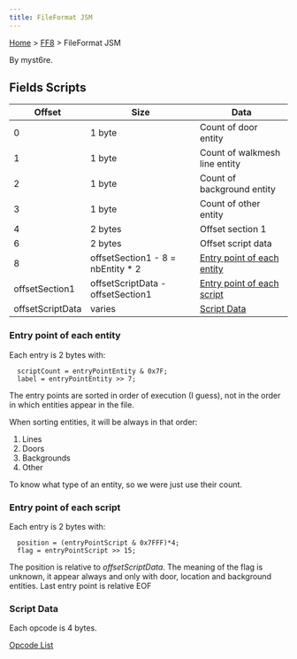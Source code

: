 ```yaml
---
title: FileFormat JSM
---
```


[Home](../Main%20Page.md) > [FF8](../FF8.md) > FileFormat JSM

By myst6re.

## Fields Scripts

| Offset           | Size                               | Data                           |
|------------------|------------------------------------|--------------------------------|
| 0                | 1 byte                             | Count of door entity           |
| 1                | 1 byte                             | Count of walkmesh line entity  |
| 2                | 1 byte                             | Count of background entity     |
| 3                | 1 byte                             | Count of other entity          |
| 4                | 2 bytes                            | Offset section 1               |
| 6                | 2 bytes                            | Offset script data             |
| 8                | offsetSection1 - 8 = nbEntity \* 2 | [Entry point of each entity][] |
| offsetSection1   | offsetScriptData - offsetSection1  | [Entry point of each script][] |
| offsetScriptData | varies                             | [Script Data][]                |

### Entry point of each entity

Each entry is 2 bytes with:

      scriptCount = entryPointEntity & 0x7F;
      label = entryPointEntity >> 7;

The entry points are sorted in order of execution (I guess), not in the
order in which entities appear in the file.

When sorting entities, it will be always in that order:

1.  Lines
2.  Doors
3.  Backgrounds
4.  Other

To know what type of an entity, so we were just use their count.

### Entry point of each script

Each entry is 2 bytes with:

      position = (entryPointScript & 0x7FFF)*4;
      flag = entryPointScript >> 15;

The position is relative to *offsetScriptData*. The meaning of the flag
is unknown, it appear always and only with door, location and background
entities. Last entry point is relative EOF

### Script Data

Each opcode is 4 bytes.

[Opcode List][]

  [Entry point of each entity]: #user-content-entry-point-of-each-entity "wikilink"
  [Entry point of each script]: #user-content-entry-point-of-each-script "wikilink"
  [Script Data]: #user-content-script-data "wikilink"
  [Opcode List]: Field/Script/Opcodes.md "wikilink"
